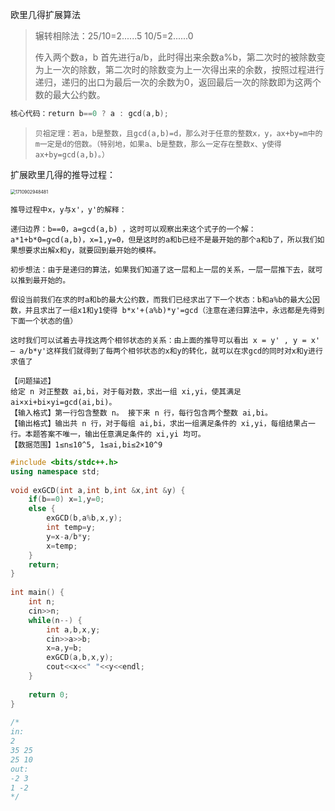 欧里几得扩展算法

> 辗转相除法：25/10=2......5   10/5=2......0     
>
> 传入两个数a，b  首先进行a/b，此时得出来余数a%b，第二次时的被除数变为上一次的除数，第二次时的除数变为上一次得出来的余数，按照过程进行递归，递归的出口为最后一次的余数为0，返回最后一次的除数即为这两个数的最大公约数。

```c++
核心代码：return b==0 ? a : gcd(a,b);
```

> ```
> 贝祖定理：若a，b是整数，且gcd(a,b)=d，那么对于任意的整数x，y，ax+by=m中的m一定是d的倍数。（特别地，如果a、b是整数，那么一定存在整数x、y使得ax+by=gcd(a,b)。）
> ```

扩展欧里几得的推导过程：

<img src="D:\桌面\新建文件夹\1710902948481.png" alt="1710902948481" style="zoom: 50%;" />

```
推导过程中x，y与x'，y'的解释：

递归边界：b==0，a=gcd(a,b) ，这时可以观察出来这个式子的一个解：a*1+b*0=gcd(a,b)，x=1,y=0，但是这时的a和b已经不是最开始的那个a和b了，所以我们如果想要求出解x和y，就要回到最开始的模样。

初步想法：由于是递归的算法，如果我们知道了这一层和上一层的关系，一层一层推下去，就可以推到最开始的。

假设当前我们在求的时a和b的最大公约数，而我们已经求出了下一个状态：b和a%b的最大公因数，并且求出了一组x1和y1使得 b*x'+(a%b)*y'=gcd（注意在递归算法中，永远都是先得到下面一个状态的值）

这时我们可以试着去寻找这两个相邻状态的关系：由上面的推导可以看出 x = y' , y = x' – a/b*y'这样我们就得到了每两个相邻状态的x和y的转化，就可以在求gcd的同时对x和y进行求值了
```

```
【问题描述】
给定 n 对正整数 ai,bi，对于每对数，求出一组 xi,yi，使其满足 ai×xi+bi×yi=gcd(ai,bi)。
【输入格式】第一行包含整数 n。 接下来 n 行，每行包含两个整数 ai,bi。
【输出格式】输出共 n 行，对于每组 ai,bi，求出一组满足条件的 xi,yi，每组结果占一行。本题答案不唯一，输出任意满足条件的 xi,yi 均可。
【数据范围】1≤n≤10^5, 1≤ai,bi≤2×10^9
```

```c++
#include <bits/stdc++.h>
using namespace std;
 
void exGCD(int a,int b,int &x,int &y) {
    if(b==0) x=1,y=0;
    else {
        exGCD(b,a%b,x,y);
        int temp=y;
        y=x-a/b*y;
        x=temp;
    }
    return;
}
 
int main() {
    int n;
    cin>>n;
    while(n--) {
        int a,b,x,y;
        cin>>a>>b;
        x=a,y=b;
        exGCD(a,b,x,y);
        cout<<x<<" "<<y<<endl;
    }
 
    return 0;
}
 
/*
in:
2
35 25
25 10
out:
-2 3
1 -2
*/
```

